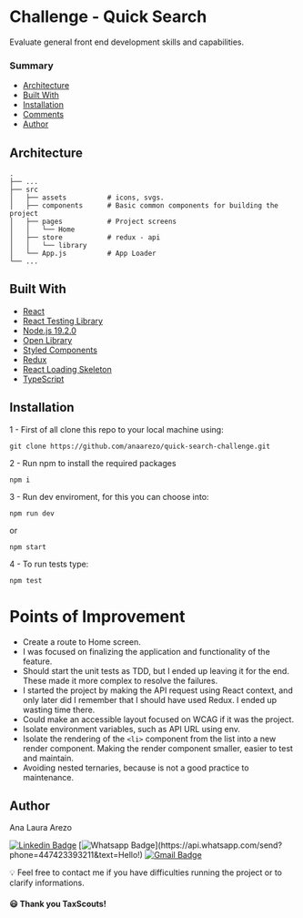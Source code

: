 # Challenge - Quick Search

Evaluate general front end development skills and capabilities.

### Summary

- [Architecture](#architecture)
- [Built With](#built-with)
- [Installation](#installation)
- [Comments](#comments)
- [Author](#author)

## Architecture

    .
    ├── ...
    ├── src
    │   ├── assets          # icons, svgs.
    │   ├── components      # Basic common components for building the project
    │   ├── pages           # Project screens
    │   │   └── Home
    │   ├── store           # redux - api
    │   │   └── library
    │   └── App.js          # App Loader
    └── ...

## Built With

- [React](https://reactjs.org/)
- [React Testing Library](https://testing-library.com/docs/react-testing-library/intro/)
- [Node.js 19.2.0](https://nodejs.org/en/)
- [Open Library](https://openlibrary.org/dev/docs/api)
- [Styled Components](https://styled-components.com/docs/api)
- [Redux](https://redux.js.org/)
- [React Loading Skeleton](https://github.com/dvtng/react-loading-skeleton)
- [TypeScript](https://www.typescriptlang.org/)

## Installation

1 - First of all clone this repo to your local machine using:

```shell
git clone https://github.com/anaarezo/quick-search-challenge.git
```

2 - Run npm to install the required packages

```shell
npm i
```

3 - Run dev enviroment, for this you can choose into:

```shell
npm run dev
```

or

```shell
npm start
```

4 - To run tests type:

```shell
npm test
```

# Points of Improvement

- Create a route to Home screen.
- I was focused on finalizing the application and functionality of the feature.
- Should start the unit tests as TDD, but I ended up leaving it for the end. These made it more complex to resolve the failures.
- I started the project by making the API request using React context, and only later did I remember that I should have used Redux. I ended up wasting time there.
- Could make an accessible layout focused on WCAG if it was the project.
- Isolate environment variables, such as API URL using env.
- Isolate the rendering of the `<li>` component from the list into a new render component. Making the render component smaller, easier to test and maintain.
- Avoiding nested ternaries, because is not a good practice to maintenance.

## Author

Ana Laura Arezo

[![Linkedin Badge](https://img.shields.io/badge/-LinkedIn-blue?style=flat-square&logo=Linkedin&logoColor=white&link=https://www.linkedin.com/in/anaarezo//)](https://www.linkedin.com/in/anaarezo/)
[![Whatsapp Badge](https://img.shields.io/badge/-Whatsapp-4CA143?style=flat-square&labelColor=4CA143&logo=whatsapp&logoColor=white&link=https://api.whatsapp.com/send?phone=447423393211&text=Hello!)](https://api.whatsapp.com/send?phone=447423393211&text=Hello!)
[![Gmail Badge](https://img.shields.io/badge/-Gmail-c14438?style=flat-square&logo=Gmail&logoColor=white&link=mailto:laura.arezo@gmail.com)](mailto:laura.arezo@gmail.com)

💡 Feel free to contact me if you have difficulties running the project or to clarify informations.

#### 😃 Thank you TaxScouts!
